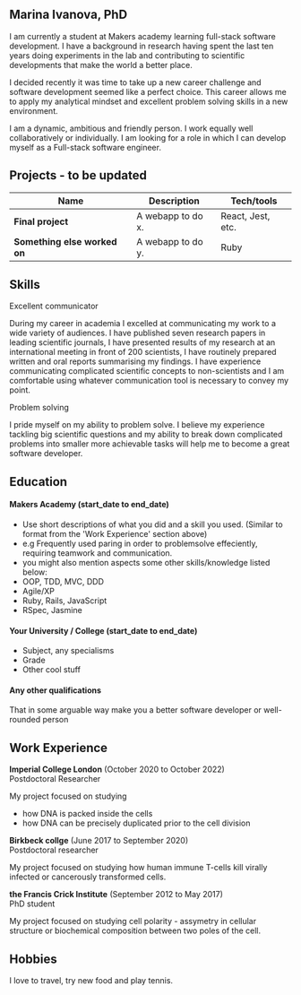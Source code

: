 ## Marina Ivanova, PhD

I am currently a student at Makers academy learning full-stack software development. I have a background in research having spent the last ten years 
doing experiments in the lab and contributing to scientific developments that make the world a better place. 

I decided recently it was time to take up a new career challenge and software development seemed like a perfect choice. This career allows me to apply 
my analytical mindset and excellent problem solving skills in a new environment. 

I am a dynamic, ambitious and friendly person. I work equally well collaboratively or individually. I am  looking for a role in which I can develop myself as a Full-stack software engineer. 

## Projects - to be updated

| Name                         | Description       | Tech/tools        |
| ---------------------------- | ----------------- | ----------------- |
| **Final project**            | A webapp to do x. | React, Jest, etc. |
| **Something else worked on** | A webapp to do y. | Ruby              |


## Skills

Excellent communicator

During my career in academia I excelled at communicating my work to a wide variety of audiences. I have published seven research papers in 
leading scientific journals, I have presented results of my research at an international meeting in front of 200 scientists, I have 
routinely prepared written and oral reports summarising my findings. I have experience communicating complicated scientific concepts 
to non-scientists and I am comfortable using whatever communication tool is necessary to convey my point.  

Problem solving

I pride myself on my ability to problem solve. I believe my experience tackling big scientific questions and my ability to break 
down complicated problems into smaller more achievable tasks will help me to become a great software developer.

## Education

#### Makers Academy (start_date to end_date)
- Use short descriptions of what you did and a skill you used. (Similar to format from the 'Work Experience' section above)
- e.g Frequently used paring in order to problemsolve effeciently, requiring teamwork and communication.
- you might also mention aspects some other skills/knowledge listed below: 
- OOP, TDD, MVC, DDD
- Agile/XP
- Ruby, Rails, JavaScript
- RSpec, Jasmine

#### Your University / College (start_date to end_date)

- Subject, any specialisms
- Grade
- Other cool stuff

#### Any other qualifications

That in some arguable way make you a better software developer or well-rounded person

## Work Experience

**Imperial College London** (October 2020 to October 2022)  
Postdoctoral Researcher

My project focused on studying 
 - how DNA is packed inside the cells 
 - how DNA can be precisely duplicated prior to the cell division

**Birkbeck collge** (June 2017 to September 2020)  
Postdoctoral researcher

My project focused on studying how human immune T-cells kill virally infected or cancerously transformed cells.

**the Francis Crick Institute** (September 2012 to May 2017)  
PhD student

My project focused on studying cell polarity - assymetry in cellular structure or biochemical composition between two poles of the cell. 

## Hobbies

I love to travel, try new food and play tennis.
